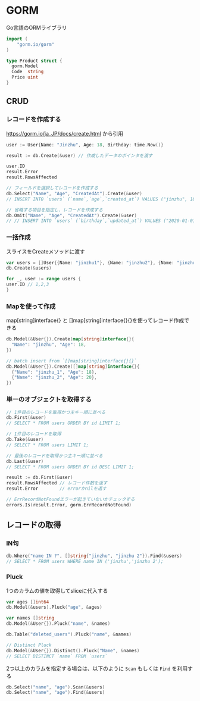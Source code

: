 # GORM

Go言語のORMライブラリ

```go
import (
    "gorm.io/gorm"
)

type Product struct {
  gorm.Model
  Code  string
  Price uint
}
```

## CRUD
### レコードを作成する

https://gorm.io/ja_JP/docs/create.html から引用

```go
user := User{Name: "Jinzhu", Age: 18, Birthday: time.Now()}

result := db.Create(&user) // 作成したデータのポインタを渡す

user.ID
result.Error
result.RowsAffected

// フィールドを選択してレコードを作成する
db.Select("Name", "Age", "CreatedAt").Create(&user)
// INSERT INTO `users` (`name`,`age`,`created_at`) VALUES ("jinzhu", 18, "2020-07-04 11:05:21.775")

// 省略する項目を指定し、レコードを作成する
db.Omit("Name", "Age", "CreatedAt").Create(&user)
// // INSERT INTO `users` (`birthday`,`updated_at`) VALUES ("2020-01-01 00:00:00.000", "2020-07-04 11:05:21.775"
```

### 一括作成

スライスをCreateメソッドに渡す

```go
var users = []User{{Name: "jinzhu1"}, {Name: "jinzhu2"}, {Name: "jinzhu3"}}
db.Create(&users)

for _, user := range users {
user.ID // 1,2,3
}
```

### Mapを使って作成

map[string]interface{} と []map[string]interface{}{}を使ってレコード作成できる

```go
db.Model(&User{}).Create(map[string]interface{}{
  "Name": "jinzhu", "Age": 18,
})

// batch insert from `[]map[string]interface{}{}`
db.Model(&User{}).Create([]map[string]interface{}{
  {"Name": "jinzhu_1", "Age": 18},
  {"Name": "jinzhu_2", "Age": 20},
})
```

### 単一のオブジェクトを取得する

```go
// 1件目のレコードを取得かつ主キー順に並べる
db.First(&user)
// SELECT * FROM users ORDER BY id LIMIT 1;

// 1件目のレコードを取得
db.Take(&user)
// SELECT * FROM users LIMIT 1;

// 最後のレコードを取得かつ主キー順に並べる
db.Last(&user)
// SELECT * FROM users ORDER BY id DESC LIMIT 1;

result := db.First(&user)
result.RowsAffected // レコード件数を返す
result.Error        // errorかnilを返す

// ErrRecordNotFoundエラーが起きていないかチェックする
errors.Is(result.Error, gorm.ErrRecordNotFound)
```

## レコードの取得

### IN句

```go
db.Where("name IN ?", []string{"jinzhu", "jinzhu 2"}).Find(&users)
// SELECT * FROM users WHERE name IN ('jinzhu','jinzhu 2');
```

### Pluck

1つのカラムの値を取得してsliceに代入する

```go
var ages []int64
db.Model(&users).Pluck("age", &ages)

var names []string
db.Model(&User{}).Pluck("name", &names)

db.Table("deleted_users").Pluck("name", &names)

// Distinct Pluck
db.Model(&User{}).Distinct().Pluck("Name", &names)
// SELECT DISTINCT `name` FROM `users`
```

2つ以上のカラムを指定する場合は、以下のように `Scan` もしくは `Find` を利用する

```go
db.Select("name", "age").Scan(&users)
db.Select("name", "age").Find(&users)
```

